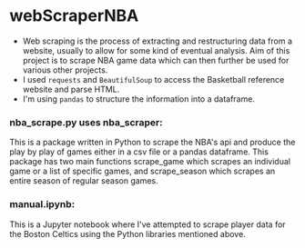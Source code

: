 # webScraperNBA
- Web scraping is the process of extracting and restructuring data from a website, usually to allow for some kind of eventual analysis. Aim of this project is to scrape NBA game data which can then further be used for various other projects.
- I used `requests` and `BeautifulSoup` to access the Basketball reference website and parse HTML.
- I'm using `pandas` to structure the information into a dataframe.

### nba_scrape.py uses nba_scraper:
This is a package written in Python to scrape the NBA's api and produce the play by play of games either in a csv file or a pandas dataframe. This package has two main functions scrape_game which scrapes an individual game or a list of specific games, and scrape_season which scrapes an entire season of regular season games.

### manual.ipynb:
This is a Jupyter notebook where I've attempted to scrape player data for the Boston Celtics using the Python libraries mentioned above.
